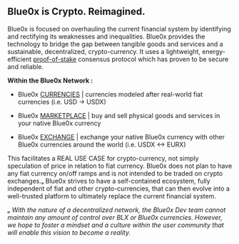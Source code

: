 ## **Blue0x is Crypto. Reimagined.** ##

Blue0x is focused on overhauling the current financial system by identifying and rectifying its weaknesses and inequalities.  Blue0x provides the technology to bridge the gap between tangible goods and services and a sustainable, decentralized, crypto-currency. It uses a lightweight, energy-efficient [proof-of-stake](https://en.wikipedia.org/wiki/Proof_of_stake) consensus protocol which has proven to be secure and reliable. 


**Within the Blue0x Network :**

* Blue0x [CURRENCIES](currencies.md) | currencies modeled after real-world fiat currencies (i.e. USD -> USDX)

* Blue0x [MARKETPLACE](marketplace.md) | buy and sell physical goods and services in your native Blue0x currency

* Blue0x [EXCHANGE](exchange.md) | exchange your native Blue0x currency with other Blue0x currencies around the world (i.e. USDX <-> EURX)

This facilitates a REAL USE CASE for crypto-currency, not simply speculation of price in relation to fiat currency.  Blue0x does not plan to have any fiat currency on/off ramps and is not intended to be traded on crypto exchanges.ₐ   Blue0x strives to have a self-contained ecosystem, fully independent of fiat and other crypto-currencies, that can then evolve into a well-trusted platform to ultimately replace the current financial system.


*ₐ With the nature of a decentralized network, the Blue0x Dev team cannot maintain any amount of control over BLX or Blue0x currencies.  However, we hope to foster a mindset and a culture within the user community that will enable this vision to become a reality.* 

